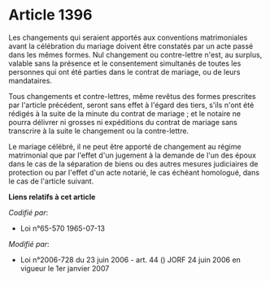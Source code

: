 # Article 1396

Les changements qui seraient apportés aux conventions matrimoniales avant la célébration du mariage doivent être constatés
par un acte passé dans les mêmes formes. Nul changement ou contre-lettre n'est, au surplus, valable sans la présence et le
consentement simultanés de toutes les personnes qui ont été parties dans le contrat de mariage, ou de leurs mandataires.

Tous changements et contre-lettres, même revêtus des formes prescrites par l'article précédent, seront sans effet à l'égard
des tiers, s'ils n'ont été rédigés à la suite de la minute du contrat de mariage ; et le notaire ne pourra délivrer ni
grosses ni expéditions du contrat de mariage sans transcrire à la suite le changement ou la contre-lettre.

Le mariage célébré, il ne peut être apporté de changement au régime matrimonial que par l'effet d'un jugement à la demande de
l'un des époux dans le cas de la séparation de biens ou des autres mesures judiciaires de protection ou par l'effet d'un acte
notarié, le cas échéant homologué, dans le cas de l'article suivant.

**Liens relatifs à cet article**

_Codifié par_:

  - Loi n°65-570 1965-07-13

_Modifié par_:

  - Loi n°2006-728 du 23 juin 2006 - art. 44 () JORF 24 juin 2006 en vigueur le 1er janvier 2007
